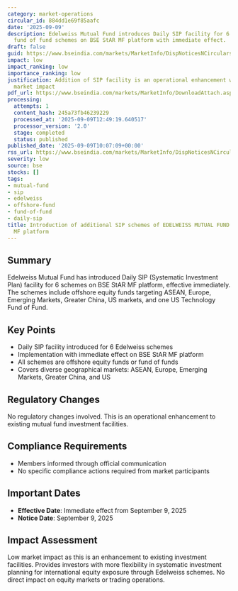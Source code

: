 ```yaml
---
category: market-operations
circular_id: 884dd1e69f85aafc
date: '2025-09-09'
description: Edelweiss Mutual Fund introduces Daily SIP facility for 6 offshore and
  fund of fund schemes on BSE StAR MF platform with immediate effect.
draft: false
guid: https://www.bseindia.com/markets/MarketInfo/DispNoticesNCirculars.aspx?Noticeid={6AE3BF98-6A00-42B2-BE8D-ACC5DD8D2834}&noticeno=20250909-27&dt=09/09/2025&icount=27&totcount=57&flag=0
impact: low
impact_ranking: low
importance_ranking: low
justification: Addition of SIP facility is an operational enhancement with limited
  market impact
pdf_url: https://www.bseindia.com/markets/MarketInfo/DownloadAttach.aspx?id=20250909-27&attachedId=
processing:
  attempts: 1
  content_hash: 245a73fb46239229
  processed_at: '2025-09-09T12:49:19.640517'
  processor_version: '2.0'
  stage: completed
  status: published
published_date: '2025-09-09T10:07:09+00:00'
rss_url: https://www.bseindia.com/markets/MarketInfo/DispNoticesNCirculars.aspx?Noticeid={6AE3BF98-6A00-42B2-BE8D-ACC5DD8D2834}&noticeno=20250909-27&dt=09/09/2025&icount=27&totcount=57&flag=0
severity: low
source: bse
stocks: []
tags:
- mutual-fund
- sip
- edelweiss
- offshore-fund
- fund-of-fund
- daily-sip
title: Introduction of additional SIP schemes of EDELWEISS MUTUAL FUND on BSE StAR
  MF platform
---
```


## Summary

Edelweiss Mutual Fund has introduced Daily SIP (Systematic Investment Plan) facility for 6 schemes on BSE StAR MF platform, effective immediately. The schemes include offshore equity funds targeting ASEAN, Europe, Emerging Markets, Greater China, US markets, and one US Technology Fund of Fund.

## Key Points

- Daily SIP facility introduced for 6 Edelweiss schemes
- Implementation with immediate effect on BSE StAR MF platform
- All schemes are offshore equity funds or fund of funds
- Covers diverse geographical markets: ASEAN, Europe, Emerging Markets, Greater China, and US

## Regulatory Changes

No regulatory changes involved. This is an operational enhancement to existing mutual fund investment facilities.

## Compliance Requirements

- Members informed through official communication
- No specific compliance actions required from market participants

## Important Dates

- **Effective Date**: Immediate effect from September 9, 2025
- **Notice Date**: September 9, 2025

## Impact Assessment

Low market impact as this is an enhancement to existing investment facilities. Provides investors with more flexibility in systematic investment planning for international equity exposure through Edelweiss schemes. No direct impact on equity markets or trading operations.